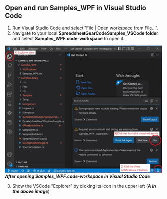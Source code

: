 ## Open and run Samples_WPF in Visual Studio Code
1. Run Visual Studio Code and select "File | Open workspace from File...".
2. Navigate to your local **SpreadsheetGearCodeSamples_VSCode folder** and select **Samples_WPF.code-workspace** to open it.

![Image](WPFCodeSamplesFirstOpen_v2.jpg)
***After opening Samples_WPF.code-workspace in Visual Studio Code***

3. Show the VSCode "Explorer" by clicking its icon in the upper left (***A in the above image***)
